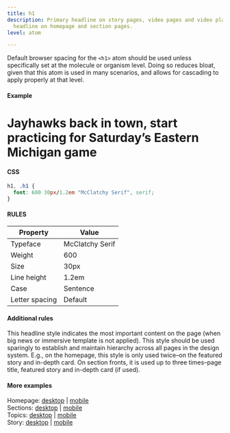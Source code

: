 ```yaml
---
title: h1
description: Primary headline on story pages, video pages and video playlists. Lead
  headline on homepage and section pages.
level: atom

---
```

Default browser spacing for the `<h1>` atom should be used unless specifically set at the molecule or organism level. Doing so reduces bloat, given that this atom is used in many scenarios, and allows for cascading to apply properly at that level.

#### Example
<div class="example">
  <h1>Jayhawks back in town, start practicing for Saturday’s Eastern Michigan game</h1>
</div>

#### CSS
```css
h1, .h1 {
  font: 600 30px/1.2em "McClatchy Serif", serif;
}
```

#### RULES

Property | Value
--- | ---
Typeface | McClatchy Serif
Weight | 600
Size | 30px
Line height | 1.2em
Case | Sentence
Letter spacing | Default

#### Additional rules
This headline style indicates the most important content on the page (when big news or immersive template is not applied). This style should be used sparingly to establish and maintain hierarchy across all pages in the design system. E.g., on the homepage, this style is only used twice–on the featured story and in-depth card. On section fronts, it is used up to three times–page title, featured story and in-depth card (if used). 

#### More examples
Homepage: [desktop](https://mcclatchy.invisionapp.com/d/main#/console/13696057/285565041/preview) | [mobile](https://mcclatchy.invisionapp.com/d/main#/console/13696072/285563064/preview)  
Sections: [desktop](https://mcclatchy.invisionapp.com/d/main#/console/15180335/315619120/preview) | [mobile](https://mcclatchy.invisionapp.com/d/main#/console/15180358/315619455/preview)  
Topics: [desktop](https://mcclatchy.invisionapp.com/d/main#/console/15180335/315619159/preview) | [mobile](https://mcclatchy.invisionapp.com/d/main#/console/15180358/315619497/preview)  
Story: [desktop](https://mcclatchy.invisionapp.com/d/main#/console/14645347/306714404/preview) | [mobile](https://mcclatchy.invisionapp.com/d/main#/console/14656268/304778515/preview)